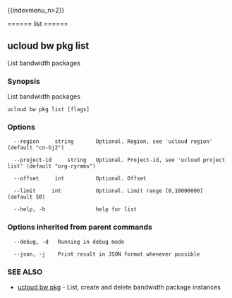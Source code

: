 {{indexmenu_n>2}}

====== list ======

## ucloud bw pkg list

List bandwidth packages

### Synopsis

List bandwidth packages

```
ucloud bw pkg list [flags]
```

### Options

```
  --region     string       Optional. Region, see 'ucloud region' (default "cn-bj2") 

  --project-id     string   Optional. Project-id, see 'ucloud project list' (default "org-ryrmms") 

  --offset     int          Optional. Offset 

  --limit     int           Optional. Limit range [0,10000000] (default 50) 

  --help, -h                help for list 

```

### Options inherited from parent commands

```
  --debug, -d   Running in debug mode 

  --json, -j    Print result in JSON format whenever possible 

```

### SEE ALSO

* [ucloud bw pkg](software/cli/cmd/ucloud/bw/pkg)	 - List, create and delete bandwidth package instances


